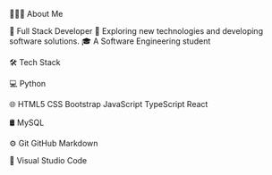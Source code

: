 👨🏻‍💻  About Me


💼   Full Stack Developer
🤔   Exploring new technologies and developing software solutions.
🎓   A Software Engineering student

🛠  Tech Stack

💻   Python 


🌐   HTML5 CSS Bootstrap JavaScript TypeScript React


🛢   MySQL


⚙️   Git GitHub Markdown


🔧   Visual Studio Code
